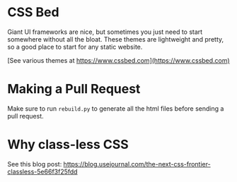 # CSS Bed

Giant UI frameworks are nice, but sometimes you just need to start somewhere without all the bloat. These themes are lightweight and pretty, so a good place to start for any static website.

[See various themes at https://www.cssbed.com](https://www.cssbed.com)

# Making a Pull Request

Make sure to run `rebuild.py` to generate all the html files before sending a pull request.

# Why class-less CSS

See this blog post: https://blog.usejournal.com/the-next-css-frontier-classless-5e66f3f25fdd
